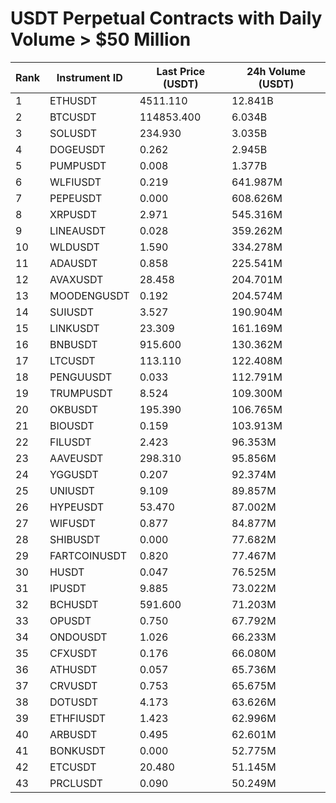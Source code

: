 # USDT Perpetual Contracts with Daily Volume > $50 Million

| Rank | Instrument ID | Last Price (USDT) | 24h Volume (USDT) |
|------|---------------|-------------------|-------------------|
| 1 | ETHUSDT | 4511.110 | 12.841B |
| 2 | BTCUSDT | 114853.400 | 6.034B |
| 3 | SOLUSDT | 234.930 | 3.035B |
| 4 | DOGEUSDT | 0.262 | 2.945B |
| 5 | PUMPUSDT | 0.008 | 1.377B |
| 6 | WLFIUSDT | 0.219 | 641.987M |
| 7 | PEPEUSDT | 0.000 | 608.626M |
| 8 | XRPUSDT | 2.971 | 545.316M |
| 9 | LINEAUSDT | 0.028 | 359.262M |
| 10 | WLDUSDT | 1.590 | 334.278M |
| 11 | ADAUSDT | 0.858 | 225.541M |
| 12 | AVAXUSDT | 28.458 | 204.701M |
| 13 | MOODENGUSDT | 0.192 | 204.574M |
| 14 | SUIUSDT | 3.527 | 190.904M |
| 15 | LINKUSDT | 23.309 | 161.169M |
| 16 | BNBUSDT | 915.600 | 130.362M |
| 17 | LTCUSDT | 113.110 | 122.408M |
| 18 | PENGUUSDT | 0.033 | 112.791M |
| 19 | TRUMPUSDT | 8.524 | 109.300M |
| 20 | OKBUSDT | 195.390 | 106.765M |
| 21 | BIOUSDT | 0.159 | 103.913M |
| 22 | FILUSDT | 2.423 | 96.353M |
| 23 | AAVEUSDT | 298.310 | 95.856M |
| 24 | YGGUSDT | 0.207 | 92.374M |
| 25 | UNIUSDT | 9.109 | 89.857M |
| 26 | HYPEUSDT | 53.470 | 87.002M |
| 27 | WIFUSDT | 0.877 | 84.877M |
| 28 | SHIBUSDT | 0.000 | 77.682M |
| 29 | FARTCOINUSDT | 0.820 | 77.467M |
| 30 | HUSDT | 0.047 | 76.525M |
| 31 | IPUSDT | 9.885 | 73.022M |
| 32 | BCHUSDT | 591.600 | 71.203M |
| 33 | OPUSDT | 0.750 | 67.792M |
| 34 | ONDOUSDT | 1.026 | 66.233M |
| 35 | CFXUSDT | 0.176 | 66.080M |
| 36 | ATHUSDT | 0.057 | 65.736M |
| 37 | CRVUSDT | 0.753 | 65.675M |
| 38 | DOTUSDT | 4.173 | 63.626M |
| 39 | ETHFIUSDT | 1.423 | 62.996M |
| 40 | ARBUSDT | 0.495 | 62.601M |
| 41 | BONKUSDT | 0.000 | 52.775M |
| 42 | ETCUSDT | 20.480 | 51.145M |
| 43 | PRCLUSDT | 0.090 | 50.249M |
